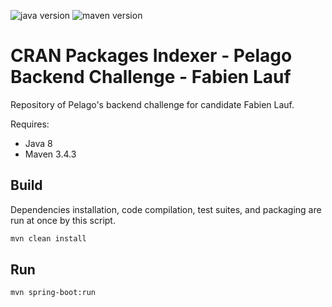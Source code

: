 ![java version](https://img.shields.io/badge/java-1.8-blue.svg)
![maven version](https://img.shields.io/badge/maven->3.4-blue.svg)

# CRAN Packages Indexer - Pelago Backend Challenge - Fabien Lauf

Repository of Pelago's backend challenge for candidate Fabien Lauf.

Requires: 
 - Java 8
 - Maven 3.4.3

## Build

Dependencies installation, code compilation, test suites, and packaging are run at once by this script.

```sh
mvn clean install
```

## Run

```sh
mvn spring-boot:run
```
